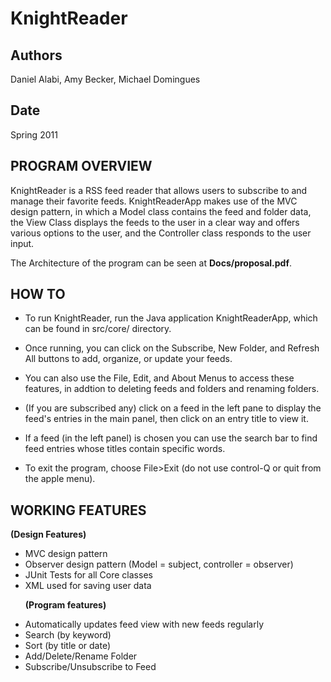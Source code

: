 KnightReader
============

Authors
-------
Daniel Alabi, Amy Becker, Michael Domingues

Date
----
Spring 2011

PROGRAM OVERVIEW
----------------
	
KnightReader is a RSS feed reader that allows users to subscribe to and manage their favorite feeds.  KnightReaderApp makes use of the MVC design pattern, in which a Model class contains the feed and folder data, the View Class displays the feeds to the user in a clear way and offers various options to the user, and the Controller class responds to the user input.

The Architecture of the program can be seen at <b>Docs/proposal.pdf</b>.

HOW TO
------

* To run KnightReader, run the Java application KnightReaderApp, which can be found in src/core/ directory.
	
* Once running, you can click on the Subscribe, New Folder, and Refresh All buttons to add, organize, or update your feeds.
	
* You can also use the File, Edit, and About Menus to access these features, in addtion to deleting feeds and folders and renaming folders.
	
* (If you are subscribed any) click on a feed in the left pane to display the feed's entries in the main panel, then click on an entry title to view it.
	
* If a feed (in the left panel) is chosen you can use the search bar to find feed entries whose titles contain specific words.
	
* To exit the program, choose File>Exit (do not use control-Q or quit from the apple menu).


WORKING FEATURES
----------------
<b>(Design Features)</b>
<ul>
<li>MVC design pattern</li>
<li>Observer design pattern (Model = subject, controller = observer)</li>
<li>JUnit Tests for all Core classes</li>
<li>XML used for saving user data</li>

<b>(Program features)</b>
<li>Automatically updates feed view with new feeds regularly</li>
<li>Search (by keyword)</li>
<li>Sort (by title or date)</li>
<li>Add/Delete/Rename Folder</li>
<li>Subscribe/Unsubscribe to Feed</li>
